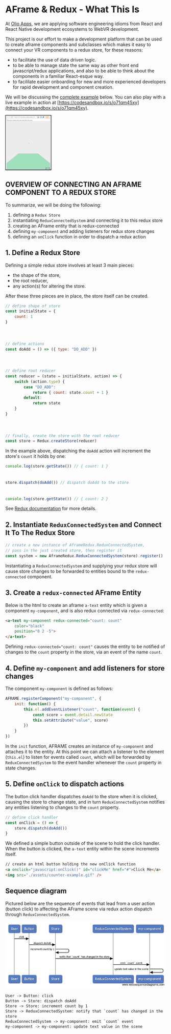 # AFrame & Redux - What This Is

At [Olio Apps](http://www.olioapps.com/), we are applying software engineering idioms from React and React Native development ecosystems to WebVR development.  

This project is our effort to make a development platform that can be used to create aframe components and subclasses which makes it easy to connect your VR components to a redux store, for these reasons:

- to facilitate the use of data driven logic.
- to be able to manage state the same way as other front end javascript/redux applications, and also to be able to think about the components in a familiar React-esque way.
- to facililate easier onboarding for new and more experienced developers for rapid development and component creation.

We will be discussing the [complete example](examples/connected_component.html) below. You can also play with a live example in action at [https://codesandbox.io/s/o71qm45xy](https://codesandbox.io/s/o71qm45xy).

![alt text](./docs/preview.png)


## OVERVIEW OF CONNECTING AN AFRAME COMPONENT TO A REDUX STORE

To summarize, we will be doing the following:

1. defining a `Redux Store`
2. instantiating `ReduxConnectedSystem` and connecting it to this redux store
3. creating an AFrame entity that is redux-connected
4. defining `my-component` and adding listeners for redux store changes
5. defining an `onClick` function in order to dispatch a redux action

## 1. Define a Redux Store

Defining a simple redux store involves at least 3 main pieces:

- the shape of the store,
- the root reducer,
- any action(s) for altering the store.

After these three pieces are in place, the store itself can be created.

```javascript
// define shape of store
const initialState = {
    count: 1
}



// define actions
const doAdd = () => ({ type: "DO_ADD" })



// define root reducer
const reducer = (state = initialState, action) => {
    switch (action.type) {
        case "DO_ADD":
            return { count: state.count + 1 }
        default:
            return state
    }
}



// finally, create the store with the root reducer
const store = Redux.createStore(reducer)
```

In the example above, dispatching the `doAdd` action will increment the store's `count` it holds by one:

```javascript
console.log(store.getState()) // { count: 1 }


store.dispatch(doAdd()) // dispatch doAdd to the store


console.log(store.getState()) // { count: 2 }
```

See [Redux documentation](https://redux.js.org/basics/actions) for more details.

## 2. Instantiate `ReduxConnectedSystem` and Connect It To The Redux Store

```javascript
// create a new instance of AframeRedux.ReduxConnectedSystem,
// pass in the just created store, then register it
const system = new AframeRedux.ReduxConnectedSystem(store).register()
```

Instantiating a `ReduxConnectedSystem` and supplying your redux store will cause store changes to be forwarded to entities bound to the `redux-connected` component.

## 3. Create a `redux-connected` AFrame Entity

Below is the html to create an aframe `a-text` entity which is given a component `my-component`, and is also redux connected via `redux-connected`:

```html
<a-text my-component redux-connected="count: count"
    color="black"
    position="0 2 -5">
</a-text>
```

Defining `redux-connected="count: count"` causes the entity to be notified of changes to the `count` property in the store, via an event of the name `count`.

## 4. Define `my-component` and add listeners for store changes

The component `my-component` is defined as follows:

```javascript
AFRAME.registerComponent("my-component", {
    init: function() {
        this.el.addEventListener("count", function(event) {
            const score = event.detail.newState
            this.setAttribute("value", score)
        })
    }
})
```

In the `init` function, AFRAME creates an instance of `my-component` and attaches it to the entity. At this point we can attach a listener to the element (`this.el`) to listen for events called `count`, which will be forwarded by `ReduxConnectedSystem` to the event handler whenever the `count` property in state changes.  

## 5. Define `onClick` to dispatch actions

The button click handler dispatches `doAdd` to the store when it is clicked, causing the store to change state, and in turn `ReduxConnectedSystem` notifies any entities listening to changes to the `count` property.

```javascript
// define click handler
const onClick = () => {
    store.dispatch(doAdd())
}
```

We defined a simple button outside of the scene to hold the click handler. When the button is clicked, the `a-text` entity within the scene increments itself.

```html
// create an html button holding the new onClick function
<a onclick="javascript:onClick()" id="clickMe" href="#">Click Me</a>
<img src="./assets/counter-example.gif" />
```

## Sequence diagram

Pictured below are the sequence of events that lead from a user action (button click) to affecting the AFrame scene via redux action dispatch through `ReduxConnectedSystem`.

![alt text](./docs/flow.png)

```
User -> Button: click
Button -> Store: dispatch doAdd
Store -> Store: increment count by 1
Store -> ReduxConnectedSystem: notify that `count` has changed in the store
ReduxConnectedSystem -> my-component: emit `count` event
my-component -> my-component: update text value in the scene
```
